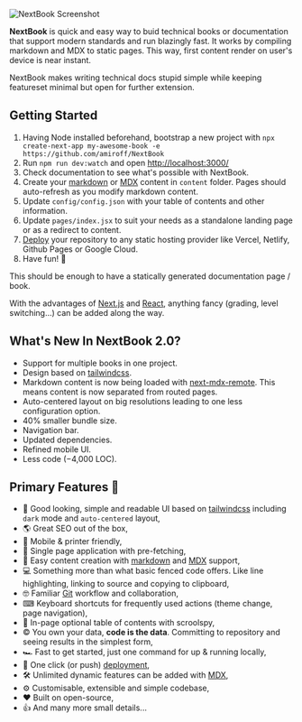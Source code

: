 ![NextBook Screenshot](https://next-book.vercel.app/screenshot.png)

**NextBook** is quick and easy way to buid technical books or documentation that support modern standards and run blazingly fast. It works by compiling markdown and MDX to static pages. This way, first content render on user's device is near instant.

NextBook makes writing technical docs stupid simple while keeping featureset minimal but open for further extension.

## Getting Started

1. Having Node installed beforehand, bootstrap a new project with `npx create-next-app my-awesome-book -e https://github.com/amiroff/NextBook`
2. Run `npm run dev:watch` and open [http://localhost:3000/](http://localhost:3000/)
3. Check documentation to see what's possible with NextBook.
4. Create your [markdown](/reference/markdown) or [MDX](/reference/using-mdx) content in `content` folder. Pages should auto-refresh as you modify markdown content.
5. Update `config/config.json` with your table of contents and other information.
6. Update `pages/index.jsx` to suit your needs as a standalone landing page or as a redirect to content.
7. [Deploy](https://vercel.com/new) your repository to any static hosting provider like Vercel, Netlify, Github Pages or Google Cloud.
8. Have fun! 🎉

This should be enough to have a statically generated documentation page / book.

With the advantages of [Next.js](https://nextjs.com) and [React](https://reactjs.org), anything fancy (grading, level switching...) can be added along the way.

## What's New In NextBook 2.0?

- Support for multiple books in one project.
- Design based on [tailwindcss](https://tailwindcss.com/).
- Markdown content is now being loaded with [next-mdx-remote](https://github.com/hashicorp/next-mdx-remote). This means content is now separated from routed pages.
- Auto-centered layout on big resolutions leading to one less configuration option.
- 40% smaller bundle size.
- Navigation bar.
- Updated dependencies.
- Refined mobile UI.
- Less code (−4,000 LOC).

## Primary Features 🧿

- 💅 Good looking, simple and readable UI based on [tailwindcss](https://tailwindcss.com/) including `dark` mode and `auto-centered` layout,
- 🌎 Great SEO out of the box,
- 📱 Mobile & printer friendly,
- 🚀 Single page application with pre-fetching,
- 🧾 Easy content creation with [markdown](https://www.markdownguide.org/) and [MDX](https://mdxjs.com/) support,
- 💻 Something more than what basic fenced code offers. Like line highlighting, linking to source and copying to clipboard,
- 🤓 Familiar [Git](https://github.com/) workflow and collaboration,
- ⌨︎ Keyboard shortcuts for frequently used actions (theme change, page navigation),
- 🔎 In-page optional table of contents with scroolspy,
- © You own your data, **code is the data**. Committing to repository and seeing results in the simplest form,
- 🏎 Fast to get started, just one command for up & running locally,
- 🎊 One click (or push) [deployment](https://vercel.com/new),
- 🛠 Unlimited dynamic features can be added with [MDX](https://mdxjs.com/),
- ⚙︎ Customisable, extensible and simple codebase,
- ❤ Built on open-source,
- 👍 And many more small details...

